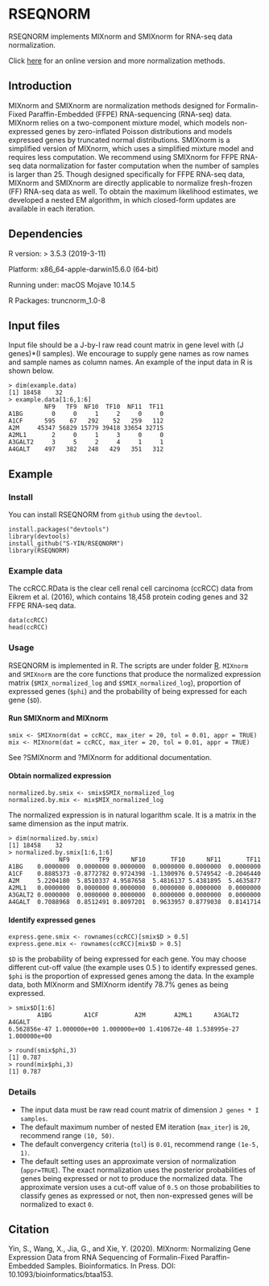 # RSEQNORM
RSEQNORM implements MIXnorm and SMIXnorm for RNA-seq data normalization.

Click [here](http://lce.biohpc.swmed.edu/rseqnorm/) for an online version and more normalization methods.
 
 ## Introduction
MIXnorm and SMIXnorm are normalization methods designed for Formalin-Fixed Paraffin-Embedded (FFPE) RNA-sequencing (RNA-seq) data. MIXnorm relies on a two-component mixture model, which models non-expressed genes by zero-inflated Poisson distributions and models expressed genes by truncated normal distributions. SMIXnorm is a simplified version of MIXnorm, which uses a simplified mixture model and requires less computation. We recommend using SMIXnorm for FFPE RNA-seq data normalization for faster computation when the number of samples is larger than 25. Though designed specifically for FFPE RNA-seq data, MIXnorm and SMIXnorm are directly applicable to normalize fresh-frozen (FF) RNA-seq data as well. To obtain the maximum likelihood estimates, we developed a nested EM algorithm, in which closed-form updates are available in each iteration.

## Dependencies

R version: > 3.5.3 (2019-3-11)

Platform: x86_64-apple-darwin15.6.0 (64-bit)

Running under: macOS Mojave 10.14.5

R Packages: truncnorm_1.0-8

## Input files
Input file should be a J-by-I raw read count matrix in gene level with (J genes)*(I samples). We encourage to supply gene names as row names and sample names as column names. An example of the input data in R is shown below.

```{r}
> dim(example.data)
[1] 18458    32
> example.data[1:6,1:6]
          NF9   TF9  NF10  TF10  NF11  TF11
A1BG        0     0     1     2     0     0
A1CF      595    67   292    52   259   112
A2M     45347 56829 15779 39418 33654 32715
A2ML1       2     0     1     3     0     0
A3GALT2     3     5     2     4     1     1
A4GALT    497   382   248   429   351   312
```

## Example
### Install
You can install RSEQNORM from `github` using the `devtool`. 

```{r}
install.packages("devtools")
library(devtools)
install_github("S-YIN/RSEQNORM")
library(RSEQNORM)
```

### Example data
The ccRCC.RData is the clear cell renal cell carcinoma (ccRCC) data from  Eikrem et al. (2016), which contains 18,458 protein coding genes and 32 FFPE RNA-seq data.

```{r}
data(ccRCC)
head(ccRCC)
```

### Usage
RSEQNORM is implemented in R. The scripts are under folder [R](https://github.com/S-YIN/RSEQNORM/tree/master/R).  `MIXnorm` and `SMIXnorm` are the core functions that produce the normalized expression matrix (`$MIX_normalized_log` and `$SMIX_normalized_log`), proportion of expressed genes (`$phi`) and the probability of being expressed for each gene (`$D`). 

#### Run SMIXnorm and MIXnorm
```{r}
smix <- SMIXnorm(dat = ccRCC, max_iter = 20, tol = 0.01, appr = TRUE)
mix <- MIXnorm(dat = ccRCC, max_iter = 20, tol = 0.01, appr = TRUE)
```
See ?SMIXnorm and ?MIXnorm for additional documentation.

#### Obtain normalized expression
```{r}
normalized.by.smix <- smix$SMIX_normalized_log
normalized.by.mix <- mix$MIX_normalized_log
```
The normalized expression is in natural logarithm scale. It is a matrix in the same dimension as the input matrix.
```{r}
> dim(normalized.by.smix)
[1] 18458    32
> normalized.by.smix[1:6,1:6]
              NF9        TF9      NF10       TF10      NF11       TF11
A1BG    0.0000000  0.0000000 0.0000000  0.0000000 0.0000000  0.0000000
A1CF    0.8885373 -0.8772782 0.9724398 -1.1300976 0.5749542 -0.2046440
A2M     5.2204180  5.8510337 4.9587658  5.4816137 5.4381895  5.4635877
A2ML1   0.0000000  0.0000000 0.0000000  0.0000000 0.0000000  0.0000000
A3GALT2 0.0000000  0.0000000 0.0000000  0.0000000 0.0000000  0.0000000
A4GALT  0.7088968  0.8512491 0.8097201  0.9633957 0.8779038  0.8141714
```

#### Identify expressed genes
```{r}
express.gene.smix <- rownames(ccRCC)[smix$D > 0.5]
express.gene.mix <- rownames(ccRCC)[mix$D > 0.5]
```
`$D` is the probability of being expressed for each gene. You may choose different cut-off value (the example uses 0.5 ) to identify expressed genes. `$phi` is the proportion of expressed genes among the data. In the example data, both MIXnorm and SMIXnorm identify 78.7\% genes as being expressed.
```{r}
> smix$D[1:6]
        A1BG         A1CF          A2M        A2ML1      A3GALT2       A4GALT 
6.562856e-47 1.000000e+00 1.000000e+00 1.410672e-48 1.538995e-27 1.000000e+00

> round(smix$phi,3)
[1] 0.787
> round(mix$phi,3)
[1] 0.787
```


### Details
* The input data must be raw read count matrix of dimension `J genes * I samples`.
* The default maximum number of nested EM iteration (`max_iter`) is `20`, recommend range `(10, 50)`.
* The default convergency criteria (`tol`) is `0.01`, recommend range `(1e-5, 1)`.
* The default setting uses an approximate version of normalization (`appr=TRUE`). The exact normalization uses the posterior probabilities of genes being expressed or not to produce the normalized data. The approximate version uses a cut-off value of `0.5` on those probabilities to classify genes as expressed or not, then non-expressed genes will be normalized to exact `0`.  

## Citation
Yin, S., Wang, X., Jia, G., and Xie, Y. (2020). MIXnorm: Normalizing Gene Expression Data from RNA Sequencing of Formalin-Fixed Paraffin-Embedded Samples. Bioinformatics. In Press. DOI: 10.1093/bioinformatics/btaa153.





